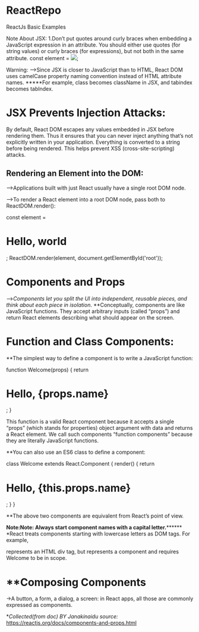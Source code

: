 # ReactRepo
ReactJs Basic Examples 

Note About JSX:
1.Don’t put quotes around curly braces when embedding a JavaScript expression in an attribute. You should either use quotes (for string values) or curly braces (for expressions), but not both in the same attribute.
const element = <img src={user.avatarUrl}></img>;

Warning:
-->Since JSX is closer to JavaScript than to HTML, React DOM uses camelCase property naming convention instead of HTML attribute names.
*****For example, class becomes className in JSX, and tabindex becomes tabIndex.

JSX Prevents Injection Attacks:
===============================
By default, React DOM escapes any values embedded in JSX before rendering them. Thus it ensures that you can never inject anything that’s not explicitly written in your application. Everything is converted to a string before being rendered. This helps prevent XSS (cross-site-scripting) attacks.

Rendering an Element into the DOM:
----------------------------------
-->Applications built with just React usually have a single root DOM node.

<div id="root"></div>
-->To render a React element into a root DOM node, pass both to ReactDOM.render():


const element = <h1>Hello, world</h1>;
ReactDOM.render(element, document.getElementById('root'));

**Components and Props**
=========================
-->*Components let you split the UI into independent, reusable pieces, and think about each piece in isolation*.
**Conceptually, components are like JavaScript functions. They accept arbitrary inputs (called “props”) and return React elements describing what should appear on the screen.

Function and Class Components:
==============================
**The simplest way to define a component is to write a JavaScript function:

function Welcome(props) {
  return <h1>Hello, {props.name}</h1>;
}

This function is a valid React component because it accepts a single “props” (which stands for properties) object argument with data and returns a React element. We call such components “function components” because they are literally JavaScript functions.

**You can also use an ES6 class to define a component:

class Welcome extends React.Component {
  render() {
    return <h1>Hello, {this.props.name}</h1>;
  }
}

**The above two components are equivalent from React’s point of view.

**Note:**Note: Always start component names with a capital letter.**********
*React treats components starting with lowercase letters as DOM tags. For example, <div /> represents an HTML div tag, but <Welcome /> represents a component and requires Welcome to be in scope.

**Composing Components
======================
->A button, a form, a dialog, a screen: in React apps, all those are commonly expressed as components.


**Collected(from doc) BY Janakinaidu
source:* https://reactjs.org/docs/components-and-props.html
